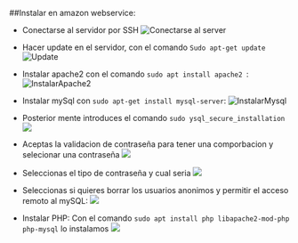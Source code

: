 ##Instalar en amazon webservice:

* Conectarse al servidor por SSH
![Conectarse al server](evidencias/Screenshot_1.jpg)

* Hacer update en el servidor, con el comando `Sudo apt-get update`
![Update](evidencias/Screenshot_2.jpg)

* Instalar apache2 con el comando `sudo apt install apache2 `:
![InstalarApache2](evidencias/Screenshot_3.jpg)

* Instalar mySql con  `sudo apt-get install mysql-server`:
![InstalarMysql](evidencias/instalarMySQL.jpg)

* Posterior mente introduces el comando `sudo ysql_secure_installation`
![](evidencias/SecurityScript1.jpg)

* Aceptas la validacion de contraseña para tener una comporbacion y selecionar una contraseña
![](evidencias/SecurityScript2.jpg)

* Seleccionas el tipo de contraseña y cual seria
![](evidencias/SecurityScript3.jpg)

* Seleccionas si quieres borrar los usuarios anonimos y permitir el acceso remoto al mySQL: 
![](evidencias/SecurityScript4.png)

* Instalar PHP:
Con el comando `sudo apt install php libapache2-mod-php php-mysql` lo instalamos 
![](evidencias//phpInstalation.jpg)

